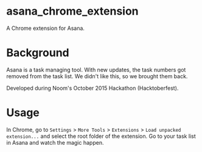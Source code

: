 # asana_chrome_extension
A Chrome extension for Asana.

# Background
Asana is a task managing tool. With new updates, the task numbers got removed from the task list. We didn't like this, so we brought them back.

Developed during Noom's October 2015 Hackathon (Hacktoberfest).

# Usage
In Chrome, go to `Settings` > `More Tools` > `Extensions` > `Load unpacked extension...` and select the root folder of the extension. Go to your task list in Asana and watch the magic happen.
